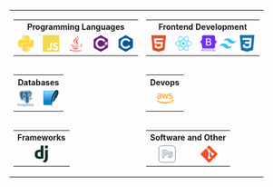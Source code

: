<table align="center">
  <tr>
    <td align="center">
      <table>
        <tr><th colspan="5">Programming Languages</th></tr>
        <tr>
          <td align="center"><img src="https://raw.githubusercontent.com/devicons/devicon/master/icons/python/python-plain.svg" alt="python" width="30" height="30"/></td>
          <td align="center"><img src="https://raw.githubusercontent.com/devicons/devicon/master/icons/javascript/javascript-plain.svg" alt="javascript" width="30" height="30"/>
          <td align="center"><img src="https://raw.githubusercontent.com/devicons/devicon/master/icons/java/java-plain.svg" alt="java" width="30" height="30"/></td>
          <td align="center"><img src="https://raw.githubusercontent.com/devicons/devicon/master/icons/csharp/csharp-plain.svg" alt="csharp" width="30" height="30"/></td>
          <td align="center"><img src="https://raw.githubusercontent.com/devicons/devicon/master/icons/c/c-plain.svg" alt="c" width="30" height="30"/></td>
          </td>
        </tr>
      </table>
    </td>
    <td align="center">
      <table>
        <tr><th colspan="3">Frontend Development</th></tr>
        <tr>
          <td align="center"><img src="https://raw.githubusercontent.com/devicons/devicon/master/icons/html5/html5-plain.svg" alt="html5" width="30" height="30"/></td>
          <td align="center"><img src="https://raw.githubusercontent.com/devicons/devicon/master/icons/react/react-original.svg" alt="react" width="30" height="30"/></td>
          <td align="center">
            <img src="https://raw.githubusercontent.com/devicons/devicon/master/icons/bootstrap/bootstrap-plain-wordmark.svg" alt="bootstrap" width="30" height="30"/>
            <img src="https://raw.githubusercontent.com/devicons/devicon/master/icons/tailwindcss/tailwindcss-plain.svg" alt="tailwindcss" width="30" height="30"/>
            <img src="https://raw.githubusercontent.com/devicons/devicon/master/icons/css3/css3-plain.svg" alt="css3" width="30" height="30"/>
          </td>
        </tr>
      </table>
    </td>
  </tr>
  <tr>
    <td align="center">
      <table>
        <tr><th colspan="2">Databases</th></tr>
        <tr>
          <td align="center"><img src="https://raw.githubusercontent.com/devicons/devicon/master/icons/postgresql/postgresql-plain-wordmark.svg" alt="postgresql" width="30" height="30"/></td>
          <td align="center"><img src="https://raw.githubusercontent.com/devicons/devicon/master/icons/sqlite/sqlite-original.svg" alt="sqlite" width="30" height="30"/></td>
        </tr>
      </table>
    </td>
    <!-- Devops -->
    <td align="center">
      <table>
        <tr><th>Devops</th></tr>
        <tr>
          <td align="center"><img src="https://raw.githubusercontent.com/devicons/devicon/master/icons/amazonwebservices/amazonwebservices-plain-wordmark.svg" alt="aws" width="30" height="30"/></td>
        </tr>
      </table>
    </td>
  </tr>
  <tr>
    <td align="center">
      <table>
        <tr><th colspan="2">Frameworks</th></tr>
        <tr>
          <td align="center"><img src="https://raw.githubusercontent.com/devicons/devicon/master/icons/django/django-plain.svg" alt="django" width="30" height="30"/></td>
        </tr>
      </table>
    </td>
    <td align="center">
      <table>
        <tr><th colspan="2">Software and Other</th></tr>
        <tr>
          <td align="center"><img src="https://raw.githubusercontent.com/devicons/devicon/master/icons/photoshop/photoshop-line.svg" alt="photoshop" width="30" height="30"/></td>
          <td align="center"><img src="https://raw.githubusercontent.com/devicons/devicon/master/icons/git/git-plain.svg" alt="git" width="30" height="30"/></td>
        </tr>
      </table>
    </td>
  </tr>
</table>

